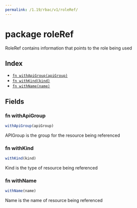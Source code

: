 ```yaml
---
permalink: /1.19/rbac/v1/roleRef/
---
```


# package roleRef

RoleRef contains information that points to the role being used

## Index

* [`fn withApiGroup(apiGroup)`](#fn-withapigroup)
* [`fn withKind(kind)`](#fn-withkind)
* [`fn withName(name)`](#fn-withname)

## Fields

### fn withApiGroup

```ts
withApiGroup(apiGroup)
```

APIGroup is the group for the resource being referenced

### fn withKind

```ts
withKind(kind)
```

Kind is the type of resource being referenced

### fn withName

```ts
withName(name)
```

Name is the name of resource being referenced